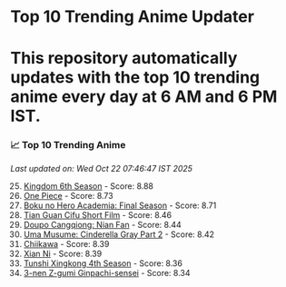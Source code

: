 # Top 10 Trending Anime Updater
# This repository automatically updates with the top 10 trending anime every day at 6 AM and 6 PM IST.

<!-- ANIME_LIST_START -->
### 📈 Top 10 Trending Anime

*Last updated on: Wed Oct 22 07:46:47 IST 2025*

25. [Kingdom 6th Season](https://myanimelist.net/anime/61517) - Score: 8.88
54. [One Piece](https://myanimelist.net/anime/21) - Score: 8.73
63. [Boku no Hero Academia: Final Season](https://myanimelist.net/anime/60098) - Score: 8.71
171. [Tian Guan Cifu Short Film](https://myanimelist.net/anime/60988) - Score: 8.46
187. [Doupo Cangqiong: Nian Fan](https://myanimelist.net/anime/51039) - Score: 8.44
194. [Uma Musume: Cinderella Gray Part 2](https://myanimelist.net/anime/61930) - Score: 8.42
218. [Chiikawa](https://myanimelist.net/anime/50250) - Score: 8.39
221. [Xian Ni](https://myanimelist.net/anime/55809) - Score: 8.39
248. [Tunshi Xingkong 4th Season](https://myanimelist.net/anime/56524) - Score: 8.36
264. [3-nen Z-gumi Ginpachi-sensei](https://myanimelist.net/anime/54757) - Score: 8.34

<!-- ANIME_LIST_END -->
